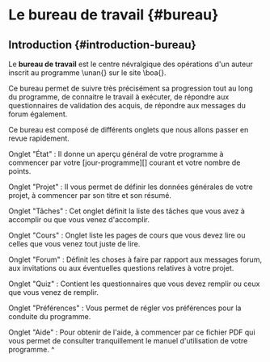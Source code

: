 # Le bureau de travail {#bureau}

## Introduction {#introduction-bureau}

Le **bureau de travail** est le centre névralgique des opérations d'un auteur inscrit au programme \unan{} sur le site \boa{}.

Ce bureau permet de suivre très précisément sa progression tout au long du programme, de connaitre le travail à exécuter, de répondre aux questionnaires de validation des acquis, de répondre aux messages du forum également.

Ce bureau est composé de différents onglets que nous allons passer en revue rapidement.

Onglet "État"
: Il donne un aperçu général de votre programme à commencer par votre [jour-programme][] courant et votre nombre de points.

Onglet "Projet"
: Il vous permet de définir les données générales de votre projet, à commencer par son titre et son résumé.

Onglet "Tâches"
: Cet onglet définit la liste des tâches que vous avez à accomplir ou que vous venez d'accomplir.

Onglet "Cours"
: Onglet liste les pages de cours que vous devez lire ou celles que vous venez tout juste de lire.

Onglet "Forum"
: Définit les choses à faire par rapport aux messages forum, aux invitations ou aux éventuelles questions relatives à votre projet.

Onglet "Quiz"
: Contient les questionnaires que vous devez remplir ou ceux que vous venez de remplir.

Onglet "Préférences"
: Vous permet de régler vos préférences pour la conduite du programme.

Onglet "Aide"
: Pour obtenir de l'aide, à commencer par ce fichier PDF qui vous permet de consulter tranquillement le manuel d'utilisation de votre programme.
^
